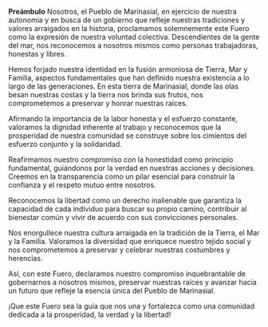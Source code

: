 **Preámbulo**
Nosotros, el Pueblo de Marinasial, en ejercicio de nuestra autonomía y en busca de un gobierno que refleje nuestras tradiciones y valores arraigados en la historia, proclamamos solemnemente este Fuero como la expresión de nuestra voluntad colectiva. Descendientes de la gente del mar, nos reconocemos a nosotros mismos como personas trabajadoras, honestas y libres.

Hemos forjado nuestra identidad en la fusión armoniosa de Tierra, Mar y Familia, aspectos fundamentales que han definido nuestra existencia a lo largo de las generaciones. En esta tierra de Marinasial, donde las olas besan nuestras costas y la tierra nos brinda sus frutos, nos comprometemos a preservar y honrar nuestras raíces.

Afirmando la importancia de la labor honesta y el esfuerzo constante, valoramos la dignidad inherente al trabajo y reconocemos que la prosperidad de nuestra comunidad se construye sobre los cimientos del esfuerzo conjunto y la solidaridad.

Reafirmamos nuestro compromiso con la honestidad como principio fundamental, guiándonos por la verdad en nuestras acciones y decisiones. Creemos en la transparencia como un pilar esencial para construir la confianza y el respeto mutuo entre nosotros.

Reconocemos la libertad como un derecho inalienable que garantiza la capacidad de cada individuo para buscar su propio camino, contribuir al bienestar común y vivir de acuerdo con sus convicciones personales.

Nos enorgullece nuestra cultura arraigada en la tradición de la Tierra, el Mar y la Familia. Valoramos la diversidad que enriquece nuestro tejido social y nos comprometemos a preservar y celebrar nuestras costumbres y herencias.

Así, con este Fuero, declaramos nuestro compromiso inquebrantable de gobernarnos a nosotros mismos, preservar nuestras raíces y avanzar hacia un futuro que refleje la esencia única del Pueblo de Marinasial.

¡Que este Fuero sea la guía que nos una y fortalezca como una comunidad dedicada a la prosperidad, la verdad y la libertad!
